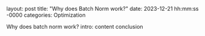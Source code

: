 layout: post
title: "Why does Batch Norm work?"
date: 2023-12-21 hh:mm:ss -0000
categories: Optimization

Why does batch norm work?
intro:
content
conclusion
